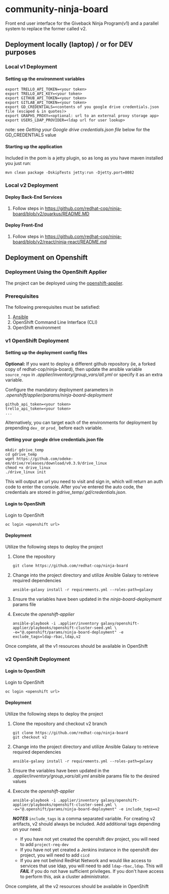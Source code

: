 # community-ninja-board

Front end user interface for the Giveback Ninja Program(v1) and a parallel system to replace the former called v2.

## Deployment locally (laptop) / or for DEV purposes

### Local v1 Deployment

#### Setting up the environment variables
```
export TRELLO_API_TOKEN=<your token>
export TRELLO_API_KEY=<your token>
export GITHUB_API_TOKEN=<your token>
export GITLAB_API_TOKEN=<your token>
export GD_CREDENTIALS=<contents of you google drive credentials.json file (escaped & in quotes)>
export GRAPHS_PROXY=<optional: url to an external proxy storage app>
export USERS_LDAP_PROVIDER=<ldap url for user lookup>
```
note: see *Getting your Google drive credentials.json file* below for the GD_CREDENTIALS value


#### Starting up the application

Included in the pom is a jetty plugin, so as long as you have maven installed you just run:

```
mvn clean package -DskipTests jetty:run -Djetty.port=8082
```
### Local v2 Deployment

#### Deploy Back-End Services

1. Follow steps in https://github.com/redhat-cop/ninja-board/blob/v2/quarkus/README.MD

#### Deploy Front-End

1. Follow steps in https://github.com/redhat-cop/ninja-board/blob/v2/react/ninja-react/README.md

## Deployment on Openshift

### Deployment Using the OpenShift Applier

The project can be deployed using the [openshift-applier](https://github.com/redhat-cop/openshift-applier).

### Prerequisites

The following prerequisites must be satisfied:

1. [Ansible](https://www.ansible.com/)
2. OpenShift Command Line Interface (CLI)
3. OpenShift environment

### v1 OpenShift Deployment

#### Setting up the deployment config files

**Optional:** If you want to deploy a different github repository (ie, a forked copy of redhat-cop/ninja-board), then
update the ansible variable `source_repo` in *.applier/inventory/group_vars/all.yml* or specify it as an extra variable.

Configure the mandatory deployment parameters in *.openshift/applier/params/ninja-board-deployment*
```
github_api_token=<your token>
trello_api_token=<your token>
...
```

Alternatively, you can target each of the environments for deployment by prepending `dev_` or `prod_` before each 
variable.

#### Getting your google drive credentials.json file
```
mkdir gdrive_temp
cd gdrive_temp
wget https://github.com/odeke-em/drive/releases/download/v0.3.9/drive_linux
chmod +x drive_linux
./drive_linux init

```
This will output an url you need to visit and sign in, which will return an auth code to enter the console.
After you've entered the auto code, the credentials are stored in *gdrive_temp/.gd/credentials.json*.

#### Login to OpenShift

Login to OpenShift

```
oc login <openshift url>
```

#### Deployment

Utilize the following steps to deploy the project

1. Clone the repository

    ```
    git clone https://github.com/redhat-cop/ninja-board
    ```

2. Change into the project directory and utilize Ansible Galaxy to retrieve required dependencies

    ```
    ansible-galaxy install -r requirements.yml --roles-path=galaxy
    ```

3. Ensure the variables have been updated in the _ninja-board-deployment_ params file

4. Execute the _openshift-applier_

    ```
    ansible-playbook -i .applier/inventory galaxy/openshift-applier/playbooks/openshift-cluster-seed.yml \
    -e="@.openshift/params/ninja-board-deployment" -e exclude_tags=ldap-rbac,ldap,v2
    ```

Once complete, all the v1 resources should be available in OpenShift

### v2 OpenShift Deployment

#### Login to OpenShift

Login to OpenShift

```
oc login <openshift url>
```

#### Deployment

Utilize the following steps to deploy the project

1. Clone the repository and checkout v2 branch

    ```
    git clone https://github.com/redhat-cop/ninja-board
    git checkout v2
    ```

2. Change into the project directory and utilize Ansible Galaxy to retrieve required dependencies

    ```
    ansible-galaxy install -r requirements.yml --roles-path=galaxy
    ```

3. Ensure the variables have been updated in the _.applier/inventory/group_vars/all.yml_ ansible params file to the
desired values

4. Execute the _openshift-applier_
    ```
    ansible-playbook -i .applier/inventory galaxy/openshift-applier/playbooks/openshift-cluster-seed.yml \
    -e="@.openshift/params/ninja-board-deployment" -e include_tags=v2
    ```
   
    ***NOTES***
    `include_tags` is a comma separated variable. For creating v2 artifacts, v2 should always be included. Add
    additional tags depending on your need:
    * If you have not yet created the openshift dev project, you will need to add `project-req-dev`
    * If you have not yet created a Jenkins instance in the openshift dev project, you will need to add `cicd`
    * If you are not behind RedHat Network and would like access to services that use ldap, you will need to add 
    `ldap-rbac,ldap`. This will ***FAIL*** if you do not have sufficient privileges. If you don't have access to 
    perform this, ask a cluster administrator.

Once complete, all the v2 resources should be available in OpenShift
